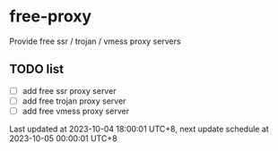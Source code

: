 
# free-proxy
Provide free ssr / trojan / vmess proxy servers


## TODO list
- [ ] add free ssr proxy server
- [ ] add free trojan proxy server
- [ ] add free vmess proxy server

Last updated at 2023-10-04 18:00:01 UTC+8, next update schedule at 2023-10-05 00:00:01 UTC+8

